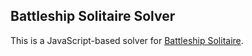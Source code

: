 ## Battleship Solitaire Solver

This is a JavaScript-based solver for [Battleship Solitaire](https://lukerissacher.com/battleships).
